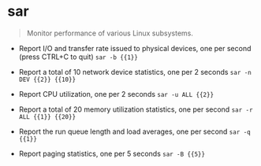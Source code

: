 # sar
> Monitor performance of various Linux subsystems.

- Report I/O and transfer rate issued to physical devices, one per second (press CTRL+C to quit)
`sar -b {{1}}`

- Report a total of 10 network device statistics, one per 2 seconds
`sar -n DEV {{2}} {{10}}`

- Report CPU utilization, one per 2 seconds
`sar -u ALL {{2}}`

- Report a total of 20 memory utilization statistics, one per second
`sar -r ALL {{1}} {{20}}`

- Report the run queue length and load averages, one per second
`sar -q {{1}}`

- Report paging statistics, one per 5 seconds
`sar -B {{5}}`

